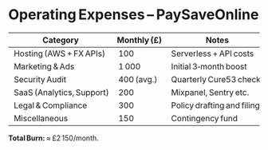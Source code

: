 # Operating Expenses – PaySaveOnline

| Category | Monthly (£) | Notes |
|-----------|-------------|-------|
| Hosting (AWS + FX APIs) | 100 | Serverless + API costs |
| Marketing & Ads | 1 000 | Initial 3‑month boost |
| Security Audit | 400 (avg.) | Quarterly Cure53 checks |
| SaaS (Analytics, Support) | 200 | Mixpanel, Sentry etc. |
| Legal & Compliance | 300 | Policy drafting and filing |
| Miscellaneous | 150 | Contingency fund |

**Total Burn:** ≈ £2 150/month.